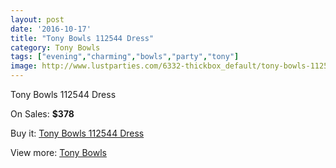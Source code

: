 ```yaml
---
layout: post
date: '2016-10-17'
title: "Tony Bowls 112544 Dress"
category: Tony Bowls
tags: ["evening","charming","bowls","party","tony"]
image: http://www.lustparties.com/6332-thickbox_default/tony-bowls-112544-dress.jpg
---
```

Tony Bowls 112544 Dress

On Sales: **$378**
<a href="https://www.lustparties.com/en/tony-bowls/2195-tony-bowls-112544-dress.html"><amp-img layout="responsive" width="600" height="600" src="//www.lustparties.com/6332-thickbox_default/tony-bowls-112544-dress.jpg" alt="Tony Bowls 112544 Dress 0" /></a>
<a href="https://www.lustparties.com/en/tony-bowls/2195-tony-bowls-112544-dress.html"><amp-img layout="responsive" width="600" height="600" src="//www.lustparties.com/6333-thickbox_default/tony-bowls-112544-dress.jpg" alt="Tony Bowls 112544 Dress 1" /></a>
<a href="https://www.lustparties.com/en/tony-bowls/2195-tony-bowls-112544-dress.html"><amp-img layout="responsive" width="600" height="600" src="//www.lustparties.com/6334-thickbox_default/tony-bowls-112544-dress.jpg" alt="Tony Bowls 112544 Dress 2" /></a>
<a href="https://www.lustparties.com/en/tony-bowls/2195-tony-bowls-112544-dress.html"><amp-img layout="responsive" width="600" height="600" src="//www.lustparties.com/6335-thickbox_default/tony-bowls-112544-dress.jpg" alt="Tony Bowls 112544 Dress 3" /></a>

Buy it: [Tony Bowls 112544 Dress](https://www.lustparties.com/en/tony-bowls/2195-tony-bowls-112544-dress.html "Tony Bowls 112544 Dress")

View more: [Tony Bowls](https://www.lustparties.com/en/5-tony-bowls "Tony Bowls")